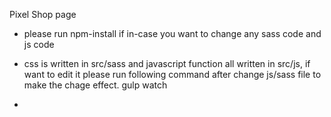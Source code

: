 Pixel Shop page

 - please run npm-install if in-case you want to change any sass code and js code
 - css is written in  src/sass and javascript function all written in src/js, if want to edit it please run following command after change js/sass file to make the chage effect.
        gulp watch
 
 - 